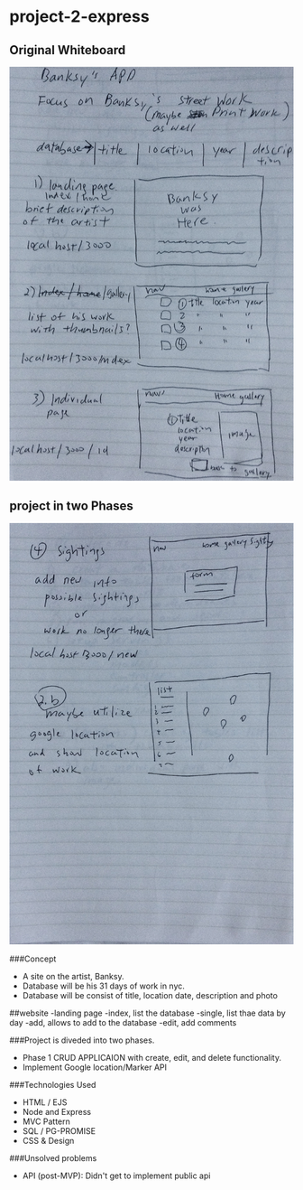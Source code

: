 # project-2-express

## Original Whiteboard
![wireframe1](public/images/IMG_0030.JPG)


## project in two Phases
![wireframe2](public/images/IMG_0031.JPG)



###Concept

- A site on the artist, Banksy. 
- Database will be his 31 days of work in nyc.
- Database will be consist of title, location date, description and photo

##website
-landing page
-index, list the database
-single, list thae data by day
-add, allows to add to the database
-edit, add comments


###Project is diveded into two phases.
- Phase 1 CRUD APPLICAION with create, edit, and delete functionality.
- Implement Google location/Marker API


###Technologies Used

- HTML / EJS
- Node and Express
- MVC Pattern
- SQL / PG-PROMISE
- CSS & Design



###Unsolved problems
- API (post-MVP): Didn't get to implement public api



